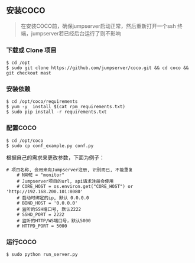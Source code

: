 ## 安装COCO

> 在安装COCO前，确保jumpserver启动正常，然后重新打开一个ssh 终端，jumpserver若已经后台运行了则不影响

### 下载或 Clone 项目

```
$ cd /opt
$ sudo git clone https://github.com/jumpserver/coco.git && cd coco && git checkout mast
```

### 安装依赖

```
$ cd /opt/coco/requirements
$ yum -y  install $(cat rpm_requirements.txt)
$ sudo pip install -r requirements.txt
```

### 配置COCO

```
$ cd /opt/coco
$ sudo cp conf_example.py conf.py
```

根据自己的需求来更改参数，下面为例子：

```
# 项目名称, 会用来向Jumpserver注册, 识别而已, 不能重复
    # NAME = "monitor"
    # Jumpserver项目的url, api请求注册会使用
    # CORE_HOST = os.environ.get("CORE_HOST") or 'http://192.168.200.101:8080'
    # 启动时绑定的ip, 默认 0.0.0.0
    # BIND_HOST = '0.0.0.0'
    # 监听的SSH端口号, 默认2222
    # SSHD_PORT = 2222
    # 监听的HTTP/WS端口号，默认5000
    # HTTPD_PORT = 5000
```

### 运行COCO

```
$ sudo python run_server.py
```



